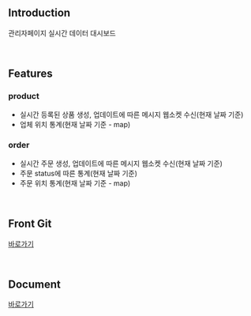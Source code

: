 ## Introduction
관리자페이지 실시간 데이터 대시보드  
    
<br>  

## Features
### product
- 실시간 등록된 상품 생성, 업데이트에 따른 메시지 웹소켓 수신(현재 날짜 기준)
- 업체 위치 통계(현재 날짜 기준 - map)
  
### order
- 실시간 주문 생성, 업데이트에 따른 메시지 웹소켓 수신(현재 날짜 기준)
- 주문 status에 따른 통계(현재 날짜 기준)
- 주문 위치 통계(현재 날짜 기준 - map)  
  
<br>
  
## Front Git
<span style="font-size:14px;">[바로가기](https://github.com/ttwkr/lastorder_front)</span>
  
<br>
  
## Document 
<span style="font-size:14px;">[바로가기](https://wegoplate.postman.co/workspaces/71b92360-b844-4a0e-adff-6864c7c2bf81/collections)</span>


